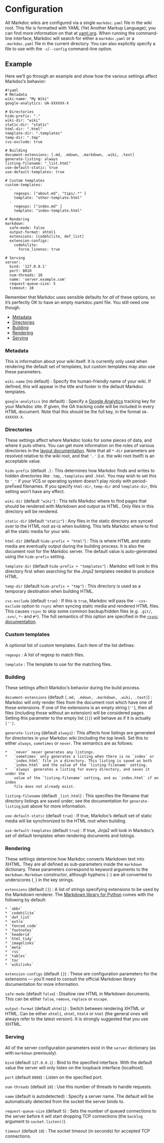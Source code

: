 # Configuration

All Markdoc wikis are configured via a single `markdoc.yaml` file in the wiki
root. This file is formatted with YAML (Yet Another Markup Language); you can
find more information on that at [yaml.org](http://yaml.org/). When running the
command-line interface, Markdoc will search for either a `markdoc.yaml` or a
`.markdoc.yaml` file in the current directory. You can also explicitly specify a
file to use with the `-c`/`--config` command-line option.

## Example

Here we’ll go through an example and show how the various settings affect
Markdoc’s behavior:

    #!yaml
    # Metadata
    wiki-name: "My Wiki"
    google-analytics: UA-XXXXXX-X
    
    # Directories
    hide-prefix: "."
    wiki-dir: "wiki"
    static-dir: "static"
    html-dir: ".html"
    template-dir: ".templates"
    temp-dir: ".tmp"
    cvs-exclude: true
    
    # Building
    document-extensions: [.md, .mdown, .markdown, .wiki, .text]
    generate-listing: always
    listing-filename: "_list.html"
    use-default-static: true
    use-default-templates: true

    # Custom templates
    custom-templates:
      -
        regexps: ["about.md", "tips/.*" ]
        template: "other-template.html"
      -
        regexps: ["index.md" ]
        template: "index-template.html"
    
    # Rendering
    markdown:
      safe-mode: false
      output-format: xhtml1
      extensions: [codehilite, def_list]
      extension-configs:
        codehilite:
          force_linenos: true
    
    # Serving
    server:
      bind: '127.0.0.1'
      port: 8010
      num-threads: 10
      name: 'server.example.com'
      request-queue-size: 5
      timeout: 10

Remember that Markdoc uses sensible defaults for *all* of these options, so it’s
perfectly OK to have an empty markdoc.yaml file. You still need one though.

*   [Metadata](#metadata)
*   [Directories](#directories)
*   [Building](#building)
*   [Rendering](#rendering)
*   [Serving](#serving)

### Metadata

This is information about your wiki itself. It is currently only used when
rendering the default set of templates, but custom templates may also use these
parameters.

`wiki-name` (no default)
:   Specify the human-friendly name of your wiki. If defined, this will appear
    in the title and footer in the default Markdoc templates.

`google-analytics` (no default)
:   Specify a [Google Analytics][] tracking key for your Markdoc site. If given,
    the GA tracking code will be included in every HTML document. Note that this
    should be the full key, in the format `UA-XXXXXX-X`.

  [google analytics]: http://google.com/analytics/

### Directories

These settings affect where Markdoc looks for some pieces of data, and where it
puts others. You can get more information on the roles of various directories in
the [layout documentation](/layout). Note that all `*-dir` parameters are
resolved relative to the wiki root, and that `'.'` (i.e. the wiki root itself)
is an acceptable value.

`hide-prefix` (default `.`)
:   This determines how Markdoc finds and writes to hidden directories like
    `.tmp`, `.templates` and `.html`. You may wish to set this to `'_'` if your
    VCS or operating system doesn’t play nicely with period-prefixed filenames.
    If you specify `html-dir`, `temp-dir` and `template-dir`, this setting won’t
    have any effect.

`wiki-dir` (default `"wiki"`)
:   This tells Markdoc where to find pages that should be rendered with Markdown
    and output as HTML. Only files in this directory will be rendered.

`static-dir` (default `"static"`)
:   Any files in the static directory are synced over to the HTML root as-is
    when building. This tells Markdoc where to find all the static media for
    your wiki.

`html-dir` (default `hide-prefix + "html"`)
:   This is where HTML and static media are eventually output during the
    building process. It is also the document root for the Markdoc server. The
    default value is auto-generated using the `hide-prefix` setting.

`template-dir` (default `hide-prefix + "templates"`)
:   Markdoc will look in this directory first when searching for the Jinja2
    templates needed to produce HTML.

`temp-dir` (default `hide-prefix + "tmp"`)
:   This directory is used as a temporary destination when building HTML.

`cvs-exclude` (default `true`)
:   If this is `true`, Markdoc will pass the `--cvs-exclude` option to `rsync`
    when syncing static media and rendered HTML files. This causes `rsync` to
    skip some common backup/hidden files (e.g. `.git/`, `.svn/`, `*~` and `#*`).
    The full semantics of this option are specified in the
    [`rsync` documentation][rsync-docs].

  [rsync-docs]: http://www.samba.org/ftp/rsync/rsync.html

### Custom templates

A *optional* list of custom templates. Each item of the list defines:

`regexps`
:   A list of regexp to match files.

`template`
:   The template to use for the matching files.

### Building

These settings affect Markdoc’s behavior during the build process.

`document-extensions` (default `[.md, .mdown, .markdown, .wiki, .text]`)
:   Markdoc will only render files from the document root which have one of
    these extensions. If one of the extensions is an empty string (`''`), then
    all files (including those without an extension) will be considered pages.
    Setting this parameter to the empty list (`[]`) will behave as if it is
    actually `['']`.

`generate-listing` (default `always`)
:   This affects how listings are generated for directories in your Markdoc wiki
    (including the top level). Set this to either `always`, `sometimes` or
    `never`. The semantics are as follows:
  
    *   `never` never generates any listings.
    *   `sometimes` only generates a listing when there is no `index` or
        `index.html` file in a directory. This listing is saved as both
        `index.html` and the value of the `listing-filename` setting.
    *   `always` generates a listing for every directory, and saves it under the
        value of the `listing-filename` setting, and as `index.html` if an index
        file does not already exist.

`listing-filename` (default `_list.html`)
:   This specifies the filename that directory listings are saved under; see the
    documentation for `generate-listing` just above for more information.

`use-default-static` (default `true`)
:   If true, Markdoc’s default set of static media will be synchronized to the
    HTML root when building.

`use-default-templates` (default `true`)
:   If true, Jinja2 will look in Markdoc’s set of default templates when
    rendering documents and listings.

### Rendering

These settings determine how Markdoc converts Markdown text into XHTML. They are
all defined as sub-parameters inside the `markdown` dictionary. These parameters
correspond to keyword arguments to the `markdown.Markdown` constructor, although
hyphens (`-`) are all converted to underscores (`_`) in the key strings.

`extensions` (default `[]`)
:   A list of strings specifying extensions to be used by the Markdown renderer.
    The [Markdown library for Python][markdown-python-lib] comes with the
    following by default:
  
    * `abbr`
    * `codehilite`
    * `def_list`
    * `extra`
    * `fenced_code`
    * `footnotes`
    * `headerid`
    * `html_tidy`
    * `imagelinks`
    * `meta`
    * `rss`
    * `tables`
    * `toc`
    * `wikilinks`

  [markdown-python-lib]: http://www.freewisdom.org/projects/python-markdown

`extension-configs` (default `{}`)
:   These are configuration parameters for the extensions — you’ll need to
    consult the official Markdown library documentation for more information.

`safe-mode` (default `false`)
:   Disallow raw HTML in Markdown documents. This can be either `false`,
    `remove`, `replace` or `escape`.

`output-format` (default `xhtml1`)
:   Switch between rendering XHTML or HTML. Can be either `xhtml1`, `xhtml`,
    `html4` or `html` (the general ones will always refer to the latest
    version). It is strongly suggested that you use XHTML.

### Serving

All of the server configuration parameters exist in the `server` dictionary (as
with `markdown` previously).

`bind` (default `127.0.0.1`)
:   Bind to the specified interface. With the default value the server will only
    listen on the loopback interface (localhost).

`port` (default `8008`)
:   Listen on the specified port.

`num-threads` (default `10`)
:   Use this number of threads to handle requests.

`name` (default is autodetected)
:   Specify a server name. The default will be automatically detected from the
    socket the server binds to.

`request-queue-size` (default `5`)
:   Sets the number of queued connections to the server before it will start
    dropping TCP connections (the `backlog` argument to `socket.listen()`).

`timeout` (default `10`)
:   The socket timeout (in seconds) for accepted TCP connections.
